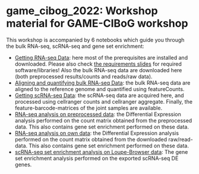 # game_cibog_2022: Workshop material for GAME-CIBoG workshop


This workshop is accompanied by 6 notebooks which guide you through the bulk RNA-seq, scRNA-seq and gene set enrichment:

- [Getting RNA-seq Data](./code/00_get_data.ipynb): here most of the prerequisites are installed and downloaded. Please also check [the requirements slides](./slides/preparation_required_software.pdf) for required software/libraries! Also the bulk RNA-seq data are downloaded here (both preprocessed results/counts and reads/raw data).
- [Aligning and quantifying bulk RNA-seq Data](./code/01_bulk_align_count.ipynb): the bulk RNA-seq data are aligned to the reference genome and quantified using featureCounts.
- [Getting scRNA-seq Data](./code/01_scrnaseq_run.ipynb): the scRNA-seq data are acquired here, and processed using cellranger counts and cellranger aggregate. Finally, the feature-barcode-matrices of the joint samples are available.
- [RNA-seq analysis on preprocessed data](./code/02_bulk_preprocessed.ipynb): the Differential Expression analysis performed on the count matrix obtained from the preprocessed data. This also contains gene set enrichment performed on these data. 
- [RNA-seq analysis on own data](./code/02_bulk_own.ipynb): the Differential Expression analysis performed on the count matrix obtained from the downloaded raw/read-data. This also contains gene set enrichment performed on these data.
- [scRNA-seq set enrichment analysis on Loupe-Browser data](./code/03_sc_gene_ontology_enrichment.ipynb): The gene set enrichment analysis performed on the exported scRNA-seq DE genes.
